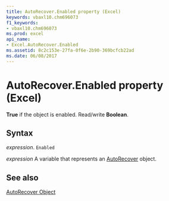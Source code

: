 ```yaml
---
title: AutoRecover.Enabled property (Excel)
keywords: vbaxl10.chm696073
f1_keywords:
- vbaxl10.chm696073
ms.prod: excel
api_name:
- Excel.AutoRecover.Enabled
ms.assetid: 8c2c153e-27fa-0f6e-2b90-369bcfcb22ad
ms.date: 06/08/2017
---
```



# AutoRecover.Enabled property (Excel)

 **True** if the object is enabled. Read/write **Boolean**.


## Syntax

 _expression_. `Enabled`

 _expression_ A variable that represents an [AutoRecover](Excel.AutoRecover.md) object.


## See also


[AutoRecover Object](Excel.AutoRecover.md)

